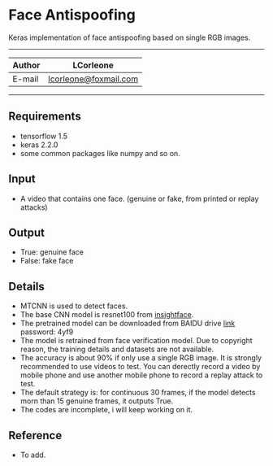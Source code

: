 Face Antispoofing
======
Keras implementation of face antispoofing based on single RGB images.

****
	
|Author|LCorleone|
|---|---
|E-mail|lcorleone@foxmail.com


****
## Requirements
* tensorflow 1.5
* keras 2.2.0
* some common packages like numpy and so on.

## Input
* A video that contains one face. (genuine or fake, from printed or replay attacks)

## Output
* True: genuine face
* False: fake face

## Details
* MTCNN is used to detect faces.
* The base CNN model is resnet100 from [insightface](https://github.com/deepinsight/insightface).
* The pretrained model can be downloaded from BAIDU drive [link](https://pan.baidu.com/s/17VmWbMODFV-ghi3hOgZhOA) password: 4yf9
* The model is retrained from face verification model. Due to copyright reason, the training details and datasets are not available.
* The accuracy is about 90% if only use a single RGB image. It is strongly recommended to use videos to test. You can derectly record a video by mobile phone and use another mobile phone to record a replay attack to test.
* The default strategy is: for continuous 30 frames, if the model detects morn than 15 genuine frames, it outputs True.
* The codes are incomplete, i will keep working on it.

## Reference
* To add.
